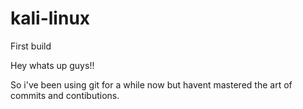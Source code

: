 # kali-linux
First build

Hey whats up guys!!

So i've been using git for a while now but havent mastered the art of commits and contibutions.
